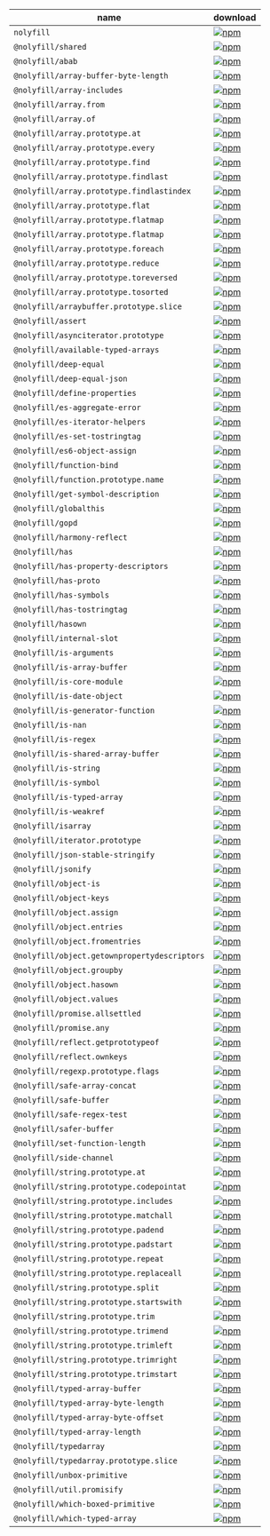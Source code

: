 | name | download |
| ---- | -------- |
| `nolyfill` | [![npm](https://img.shields.io/npm/dt/nolyfill.svg?style=flat-square&logo=npm&logoColor=white&label=total%20downloads&color=333)](https://www.npmjs.com/package/nolyfill) |
| `@nolyfill/shared` | [![npm](https://img.shields.io/npm/dt/@nolyfill/shared.svg?style=flat-square&logo=npm&logoColor=white&label=total%20downloads&color=333)](https://www.npmjs.com/package/@nolyfill/shared) |
| `@nolyfill/abab` | [![npm](https://img.shields.io/npm/dt/@nolyfill/abab.svg?style=flat-square&logo=npm&logoColor=white&label=total%20downloads&color=333)](https://www.npmjs.com/package/@nolyfill/abab) |
| `@nolyfill/array-buffer-byte-length` | [![npm](https://img.shields.io/npm/dt/@nolyfill/array-buffer-byte-length.svg?style=flat-square&logo=npm&logoColor=white&label=total%20downloads&color=333)](https://www.npmjs.com/package/@nolyfill/array-buffer-byte-length) |
| `@nolyfill/array-includes` | [![npm](https://img.shields.io/npm/dt/@nolyfill/array-includes.svg?style=flat-square&logo=npm&logoColor=white&label=total%20downloads&color=333)](https://www.npmjs.com/package/@nolyfill/array-includes) |
| `@nolyfill/array.from` | [![npm](https://img.shields.io/npm/dt/@nolyfill/array.from.svg?style=flat-square&logo=npm&logoColor=white&label=total%20downloads&color=333)](https://www.npmjs.com/package/@nolyfill/array.from) |
| `@nolyfill/array.of` | [![npm](https://img.shields.io/npm/dt/@nolyfill/array.of.svg?style=flat-square&logo=npm&logoColor=white&label=total%20downloads&color=333)](https://www.npmjs.com/package/@nolyfill/array.of) |
| `@nolyfill/array.prototype.at` | [![npm](https://img.shields.io/npm/dt/@nolyfill/array.prototype.at.svg?style=flat-square&logo=npm&logoColor=white&label=total%20downloads&color=333)](https://www.npmjs.com/package/@nolyfill/array.prototype.at) |
| `@nolyfill/array.prototype.every` | [![npm](https://img.shields.io/npm/dt/@nolyfill/array.prototype.every.svg?style=flat-square&logo=npm&logoColor=white&label=total%20downloads&color=333)](https://www.npmjs.com/package/@nolyfill/array.prototype.every) |
| `@nolyfill/array.prototype.find` | [![npm](https://img.shields.io/npm/dt/@nolyfill/array.prototype.find.svg?style=flat-square&logo=npm&logoColor=white&label=total%20downloads&color=333)](https://www.npmjs.com/package/@nolyfill/array.prototype.find) |
| `@nolyfill/array.prototype.findlast` | [![npm](https://img.shields.io/npm/dt/@nolyfill/array.prototype.findlast.svg?style=flat-square&logo=npm&logoColor=white&label=total%20downloads&color=333)](https://www.npmjs.com/package/@nolyfill/array.prototype.findlast) |
| `@nolyfill/array.prototype.findlastindex` | [![npm](https://img.shields.io/npm/dt/@nolyfill/array.prototype.findlastindex.svg?style=flat-square&logo=npm&logoColor=white&label=total%20downloads&color=333)](https://www.npmjs.com/package/@nolyfill/array.prototype.findlastindex) |
| `@nolyfill/array.prototype.flat` | [![npm](https://img.shields.io/npm/dt/@nolyfill/array.prototype.flat.svg?style=flat-square&logo=npm&logoColor=white&label=total%20downloads&color=333)](https://www.npmjs.com/package/@nolyfill/array.prototype.flat) |
| `@nolyfill/array.prototype.flatmap` | [![npm](https://img.shields.io/npm/dt/@nolyfill/array.prototype.flatmap.svg?style=flat-square&logo=npm&logoColor=white&label=total%20downloads&color=333)](https://www.npmjs.com/package/@nolyfill/array.prototype.flatmap) |
| `@nolyfill/array.prototype.flatmap` | [![npm](https://img.shields.io/npm/dt/@nolyfill/array.prototype.flatmap.svg?style=flat-square&logo=npm&logoColor=white&label=total%20downloads&color=333)](https://www.npmjs.com/package/@nolyfill/array.prototype.flatmap) |
| `@nolyfill/array.prototype.foreach` | [![npm](https://img.shields.io/npm/dt/@nolyfill/array.prototype.foreach.svg?style=flat-square&logo=npm&logoColor=white&label=total%20downloads&color=333)](https://www.npmjs.com/package/@nolyfill/array.prototype.foreach) |
| `@nolyfill/array.prototype.reduce` | [![npm](https://img.shields.io/npm/dt/@nolyfill/array.prototype.reduce.svg?style=flat-square&logo=npm&logoColor=white&label=total%20downloads&color=333)](https://www.npmjs.com/package/@nolyfill/array.prototype.reduce) |
| `@nolyfill/array.prototype.toreversed` | [![npm](https://img.shields.io/npm/dt/@nolyfill/array.prototype.toreversed.svg?style=flat-square&logo=npm&logoColor=white&label=total%20downloads&color=333)](https://www.npmjs.com/package/@nolyfill/array.prototype.toreversed) |
| `@nolyfill/array.prototype.tosorted` | [![npm](https://img.shields.io/npm/dt/@nolyfill/array.prototype.tosorted.svg?style=flat-square&logo=npm&logoColor=white&label=total%20downloads&color=333)](https://www.npmjs.com/package/@nolyfill/array.prototype.tosorted) |
| `@nolyfill/arraybuffer.prototype.slice` | [![npm](https://img.shields.io/npm/dt/@nolyfill/arraybuffer.prototype.slice.svg?style=flat-square&logo=npm&logoColor=white&label=total%20downloads&color=333)](https://www.npmjs.com/package/@nolyfill/arraybuffer.prototype.slice) |
| `@nolyfill/assert` | [![npm](https://img.shields.io/npm/dt/@nolyfill/assert.svg?style=flat-square&logo=npm&logoColor=white&label=total%20downloads&color=333)](https://www.npmjs.com/package/@nolyfill/assert) |
| `@nolyfill/asynciterator.prototype` | [![npm](https://img.shields.io/npm/dt/@nolyfill/asynciterator.prototype.svg?style=flat-square&logo=npm&logoColor=white&label=total%20downloads&color=333)](https://www.npmjs.com/package/@nolyfill/asynciterator.prototype) |
| `@nolyfill/available-typed-arrays` | [![npm](https://img.shields.io/npm/dt/@nolyfill/available-typed-arrays.svg?style=flat-square&logo=npm&logoColor=white&label=total%20downloads&color=333)](https://www.npmjs.com/package/@nolyfill/available-typed-arrays) |
| `@nolyfill/deep-equal` | [![npm](https://img.shields.io/npm/dt/@nolyfill/deep-equal.svg?style=flat-square&logo=npm&logoColor=white&label=total%20downloads&color=333)](https://www.npmjs.com/package/@nolyfill/deep-equal) |
| `@nolyfill/deep-equal-json` | [![npm](https://img.shields.io/npm/dt/@nolyfill/deep-equal-json.svg?style=flat-square&logo=npm&logoColor=white&label=total%20downloads&color=333)](https://www.npmjs.com/package/@nolyfill/deep-equal-json) |
| `@nolyfill/define-properties` | [![npm](https://img.shields.io/npm/dt/@nolyfill/define-properties.svg?style=flat-square&logo=npm&logoColor=white&label=total%20downloads&color=333)](https://www.npmjs.com/package/@nolyfill/define-properties) |
| `@nolyfill/es-aggregate-error` | [![npm](https://img.shields.io/npm/dt/@nolyfill/es-aggregate-error.svg?style=flat-square&logo=npm&logoColor=white&label=total%20downloads&color=333)](https://www.npmjs.com/package/@nolyfill/es-aggregate-error) |
| `@nolyfill/es-iterator-helpers` | [![npm](https://img.shields.io/npm/dt/@nolyfill/es-iterator-helpers.svg?style=flat-square&logo=npm&logoColor=white&label=total%20downloads&color=333)](https://www.npmjs.com/package/@nolyfill/es-iterator-helpers) |
| `@nolyfill/es-set-tostringtag` | [![npm](https://img.shields.io/npm/dt/@nolyfill/es-set-tostringtag.svg?style=flat-square&logo=npm&logoColor=white&label=total%20downloads&color=333)](https://www.npmjs.com/package/@nolyfill/es-set-tostringtag) |
| `@nolyfill/es6-object-assign` | [![npm](https://img.shields.io/npm/dt/@nolyfill/es6-object-assign.svg?style=flat-square&logo=npm&logoColor=white&label=total%20downloads&color=333)](https://www.npmjs.com/package/@nolyfill/es6-object-assign) |
| `@nolyfill/function-bind` | [![npm](https://img.shields.io/npm/dt/@nolyfill/function-bind.svg?style=flat-square&logo=npm&logoColor=white&label=total%20downloads&color=333)](https://www.npmjs.com/package/@nolyfill/function-bind) |
| `@nolyfill/function.prototype.name` | [![npm](https://img.shields.io/npm/dt/@nolyfill/function.prototype.name.svg?style=flat-square&logo=npm&logoColor=white&label=total%20downloads&color=333)](https://www.npmjs.com/package/@nolyfill/function.prototype.name) |
| `@nolyfill/get-symbol-description` | [![npm](https://img.shields.io/npm/dt/@nolyfill/get-symbol-description.svg?style=flat-square&logo=npm&logoColor=white&label=total%20downloads&color=333)](https://www.npmjs.com/package/@nolyfill/get-symbol-description) |
| `@nolyfill/globalthis` | [![npm](https://img.shields.io/npm/dt/@nolyfill/globalthis.svg?style=flat-square&logo=npm&logoColor=white&label=total%20downloads&color=333)](https://www.npmjs.com/package/@nolyfill/globalthis) |
| `@nolyfill/gopd` | [![npm](https://img.shields.io/npm/dt/@nolyfill/gopd.svg?style=flat-square&logo=npm&logoColor=white&label=total%20downloads&color=333)](https://www.npmjs.com/package/@nolyfill/gopd) |
| `@nolyfill/harmony-reflect` | [![npm](https://img.shields.io/npm/dt/@nolyfill/harmony-reflect.svg?style=flat-square&logo=npm&logoColor=white&label=total%20downloads&color=333)](https://www.npmjs.com/package/@nolyfill/harmony-reflect) |
| `@nolyfill/has` | [![npm](https://img.shields.io/npm/dt/@nolyfill/has.svg?style=flat-square&logo=npm&logoColor=white&label=total%20downloads&color=333)](https://www.npmjs.com/package/@nolyfill/has) |
| `@nolyfill/has-property-descriptors` | [![npm](https://img.shields.io/npm/dt/@nolyfill/has-property-descriptors.svg?style=flat-square&logo=npm&logoColor=white&label=total%20downloads&color=333)](https://www.npmjs.com/package/@nolyfill/has-property-descriptors) |
| `@nolyfill/has-proto` | [![npm](https://img.shields.io/npm/dt/@nolyfill/has-proto.svg?style=flat-square&logo=npm&logoColor=white&label=total%20downloads&color=333)](https://www.npmjs.com/package/@nolyfill/has-proto) |
| `@nolyfill/has-symbols` | [![npm](https://img.shields.io/npm/dt/@nolyfill/has-symbols.svg?style=flat-square&logo=npm&logoColor=white&label=total%20downloads&color=333)](https://www.npmjs.com/package/@nolyfill/has-symbols) |
| `@nolyfill/has-tostringtag` | [![npm](https://img.shields.io/npm/dt/@nolyfill/has-tostringtag.svg?style=flat-square&logo=npm&logoColor=white&label=total%20downloads&color=333)](https://www.npmjs.com/package/@nolyfill/has-tostringtag) |
| `@nolyfill/hasown` | [![npm](https://img.shields.io/npm/dt/@nolyfill/hasown.svg?style=flat-square&logo=npm&logoColor=white&label=total%20downloads&color=333)](https://www.npmjs.com/package/@nolyfill/hasown) |
| `@nolyfill/internal-slot` | [![npm](https://img.shields.io/npm/dt/@nolyfill/internal-slot.svg?style=flat-square&logo=npm&logoColor=white&label=total%20downloads&color=333)](https://www.npmjs.com/package/@nolyfill/internal-slot) |
| `@nolyfill/is-arguments` | [![npm](https://img.shields.io/npm/dt/@nolyfill/is-arguments.svg?style=flat-square&logo=npm&logoColor=white&label=total%20downloads&color=333)](https://www.npmjs.com/package/@nolyfill/is-arguments) |
| `@nolyfill/is-array-buffer` | [![npm](https://img.shields.io/npm/dt/@nolyfill/is-array-buffer.svg?style=flat-square&logo=npm&logoColor=white&label=total%20downloads&color=333)](https://www.npmjs.com/package/@nolyfill/is-array-buffer) |
| `@nolyfill/is-core-module` | [![npm](https://img.shields.io/npm/dt/@nolyfill/is-core-module.svg?style=flat-square&logo=npm&logoColor=white&label=total%20downloads&color=333)](https://www.npmjs.com/package/@nolyfill/is-core-module) |
| `@nolyfill/is-date-object` | [![npm](https://img.shields.io/npm/dt/@nolyfill/is-date-object.svg?style=flat-square&logo=npm&logoColor=white&label=total%20downloads&color=333)](https://www.npmjs.com/package/@nolyfill/is-date-object) |
| `@nolyfill/is-generator-function` | [![npm](https://img.shields.io/npm/dt/@nolyfill/is-generator-function.svg?style=flat-square&logo=npm&logoColor=white&label=total%20downloads&color=333)](https://www.npmjs.com/package/@nolyfill/is-generator-function) |
| `@nolyfill/is-nan` | [![npm](https://img.shields.io/npm/dt/@nolyfill/is-nan.svg?style=flat-square&logo=npm&logoColor=white&label=total%20downloads&color=333)](https://www.npmjs.com/package/@nolyfill/is-nan) |
| `@nolyfill/is-regex` | [![npm](https://img.shields.io/npm/dt/@nolyfill/is-regex.svg?style=flat-square&logo=npm&logoColor=white&label=total%20downloads&color=333)](https://www.npmjs.com/package/@nolyfill/is-regex) |
| `@nolyfill/is-shared-array-buffer` | [![npm](https://img.shields.io/npm/dt/@nolyfill/is-shared-array-buffer.svg?style=flat-square&logo=npm&logoColor=white&label=total%20downloads&color=333)](https://www.npmjs.com/package/@nolyfill/is-shared-array-buffer) |
| `@nolyfill/is-string` | [![npm](https://img.shields.io/npm/dt/@nolyfill/is-string.svg?style=flat-square&logo=npm&logoColor=white&label=total%20downloads&color=333)](https://www.npmjs.com/package/@nolyfill/is-string) |
| `@nolyfill/is-symbol` | [![npm](https://img.shields.io/npm/dt/@nolyfill/is-symbol.svg?style=flat-square&logo=npm&logoColor=white&label=total%20downloads&color=333)](https://www.npmjs.com/package/@nolyfill/is-symbol) |
| `@nolyfill/is-typed-array` | [![npm](https://img.shields.io/npm/dt/@nolyfill/is-typed-array.svg?style=flat-square&logo=npm&logoColor=white&label=total%20downloads&color=333)](https://www.npmjs.com/package/@nolyfill/is-typed-array) |
| `@nolyfill/is-weakref` | [![npm](https://img.shields.io/npm/dt/@nolyfill/is-weakref.svg?style=flat-square&logo=npm&logoColor=white&label=total%20downloads&color=333)](https://www.npmjs.com/package/@nolyfill/is-weakref) |
| `@nolyfill/isarray` | [![npm](https://img.shields.io/npm/dt/@nolyfill/isarray.svg?style=flat-square&logo=npm&logoColor=white&label=total%20downloads&color=333)](https://www.npmjs.com/package/@nolyfill/isarray) |
| `@nolyfill/iterator.prototype` | [![npm](https://img.shields.io/npm/dt/@nolyfill/iterator.prototype.svg?style=flat-square&logo=npm&logoColor=white&label=total%20downloads&color=333)](https://www.npmjs.com/package/@nolyfill/iterator.prototype) |
| `@nolyfill/json-stable-stringify` | [![npm](https://img.shields.io/npm/dt/@nolyfill/json-stable-stringify.svg?style=flat-square&logo=npm&logoColor=white&label=total%20downloads&color=333)](https://www.npmjs.com/package/@nolyfill/json-stable-stringify) |
| `@nolyfill/jsonify` | [![npm](https://img.shields.io/npm/dt/@nolyfill/jsonify.svg?style=flat-square&logo=npm&logoColor=white&label=total%20downloads&color=333)](https://www.npmjs.com/package/@nolyfill/jsonify) |
| `@nolyfill/object-is` | [![npm](https://img.shields.io/npm/dt/@nolyfill/object-is.svg?style=flat-square&logo=npm&logoColor=white&label=total%20downloads&color=333)](https://www.npmjs.com/package/@nolyfill/object-is) |
| `@nolyfill/object-keys` | [![npm](https://img.shields.io/npm/dt/@nolyfill/object-keys.svg?style=flat-square&logo=npm&logoColor=white&label=total%20downloads&color=333)](https://www.npmjs.com/package/@nolyfill/object-keys) |
| `@nolyfill/object.assign` | [![npm](https://img.shields.io/npm/dt/@nolyfill/object.assign.svg?style=flat-square&logo=npm&logoColor=white&label=total%20downloads&color=333)](https://www.npmjs.com/package/@nolyfill/object.assign) |
| `@nolyfill/object.entries` | [![npm](https://img.shields.io/npm/dt/@nolyfill/object.entries.svg?style=flat-square&logo=npm&logoColor=white&label=total%20downloads&color=333)](https://www.npmjs.com/package/@nolyfill/object.entries) |
| `@nolyfill/object.fromentries` | [![npm](https://img.shields.io/npm/dt/@nolyfill/object.fromentries.svg?style=flat-square&logo=npm&logoColor=white&label=total%20downloads&color=333)](https://www.npmjs.com/package/@nolyfill/object.fromentries) |
| `@nolyfill/object.getownpropertydescriptors` | [![npm](https://img.shields.io/npm/dt/@nolyfill/object.getownpropertydescriptors.svg?style=flat-square&logo=npm&logoColor=white&label=total%20downloads&color=333)](https://www.npmjs.com/package/@nolyfill/object.getownpropertydescriptors) |
| `@nolyfill/object.groupby` | [![npm](https://img.shields.io/npm/dt/@nolyfill/object.groupby.svg?style=flat-square&logo=npm&logoColor=white&label=total%20downloads&color=333)](https://www.npmjs.com/package/@nolyfill/object.groupby) |
| `@nolyfill/object.hasown` | [![npm](https://img.shields.io/npm/dt/@nolyfill/object.hasown.svg?style=flat-square&logo=npm&logoColor=white&label=total%20downloads&color=333)](https://www.npmjs.com/package/@nolyfill/object.hasown) |
| `@nolyfill/object.values` | [![npm](https://img.shields.io/npm/dt/@nolyfill/object.values.svg?style=flat-square&logo=npm&logoColor=white&label=total%20downloads&color=333)](https://www.npmjs.com/package/@nolyfill/object.values) |
| `@nolyfill/promise.allsettled` | [![npm](https://img.shields.io/npm/dt/@nolyfill/promise.allsettled.svg?style=flat-square&logo=npm&logoColor=white&label=total%20downloads&color=333)](https://www.npmjs.com/package/@nolyfill/promise.allsettled) |
| `@nolyfill/promise.any` | [![npm](https://img.shields.io/npm/dt/@nolyfill/promise.any.svg?style=flat-square&logo=npm&logoColor=white&label=total%20downloads&color=333)](https://www.npmjs.com/package/@nolyfill/promise.any) |
| `@nolyfill/reflect.getprototypeof` | [![npm](https://img.shields.io/npm/dt/@nolyfill/reflect.getprototypeof.svg?style=flat-square&logo=npm&logoColor=white&label=total%20downloads&color=333)](https://www.npmjs.com/package/@nolyfill/reflect.getprototypeof) |
| `@nolyfill/reflect.ownkeys` | [![npm](https://img.shields.io/npm/dt/@nolyfill/reflect.ownkeys.svg?style=flat-square&logo=npm&logoColor=white&label=total%20downloads&color=333)](https://www.npmjs.com/package/@nolyfill/reflect.ownkeys) |
| `@nolyfill/regexp.prototype.flags` | [![npm](https://img.shields.io/npm/dt/@nolyfill/regexp.prototype.flags.svg?style=flat-square&logo=npm&logoColor=white&label=total%20downloads&color=333)](https://www.npmjs.com/package/@nolyfill/regexp.prototype.flags) |
| `@nolyfill/safe-array-concat` | [![npm](https://img.shields.io/npm/dt/@nolyfill/safe-array-concat.svg?style=flat-square&logo=npm&logoColor=white&label=total%20downloads&color=333)](https://www.npmjs.com/package/@nolyfill/safe-array-concat) |
| `@nolyfill/safe-buffer` | [![npm](https://img.shields.io/npm/dt/@nolyfill/safe-buffer.svg?style=flat-square&logo=npm&logoColor=white&label=total%20downloads&color=333)](https://www.npmjs.com/package/@nolyfill/safe-buffer) |
| `@nolyfill/safe-regex-test` | [![npm](https://img.shields.io/npm/dt/@nolyfill/safe-regex-test.svg?style=flat-square&logo=npm&logoColor=white&label=total%20downloads&color=333)](https://www.npmjs.com/package/@nolyfill/safe-regex-test) |
| `@nolyfill/safer-buffer` | [![npm](https://img.shields.io/npm/dt/@nolyfill/safer-buffer.svg?style=flat-square&logo=npm&logoColor=white&label=total%20downloads&color=333)](https://www.npmjs.com/package/@nolyfill/safer-buffer) |
| `@nolyfill/set-function-length` | [![npm](https://img.shields.io/npm/dt/@nolyfill/set-function-length.svg?style=flat-square&logo=npm&logoColor=white&label=total%20downloads&color=333)](https://www.npmjs.com/package/@nolyfill/set-function-length) |
| `@nolyfill/side-channel` | [![npm](https://img.shields.io/npm/dt/@nolyfill/side-channel.svg?style=flat-square&logo=npm&logoColor=white&label=total%20downloads&color=333)](https://www.npmjs.com/package/@nolyfill/side-channel) |
| `@nolyfill/string.prototype.at` | [![npm](https://img.shields.io/npm/dt/@nolyfill/string.prototype.at.svg?style=flat-square&logo=npm&logoColor=white&label=total%20downloads&color=333)](https://www.npmjs.com/package/@nolyfill/string.prototype.at) |
| `@nolyfill/string.prototype.codepointat` | [![npm](https://img.shields.io/npm/dt/@nolyfill/string.prototype.codepointat.svg?style=flat-square&logo=npm&logoColor=white&label=total%20downloads&color=333)](https://www.npmjs.com/package/@nolyfill/string.prototype.codepointat) |
| `@nolyfill/string.prototype.includes` | [![npm](https://img.shields.io/npm/dt/@nolyfill/string.prototype.includes.svg?style=flat-square&logo=npm&logoColor=white&label=total%20downloads&color=333)](https://www.npmjs.com/package/@nolyfill/string.prototype.includes) |
| `@nolyfill/string.prototype.matchall` | [![npm](https://img.shields.io/npm/dt/@nolyfill/string.prototype.matchall.svg?style=flat-square&logo=npm&logoColor=white&label=total%20downloads&color=333)](https://www.npmjs.com/package/@nolyfill/string.prototype.matchall) |
| `@nolyfill/string.prototype.padend` | [![npm](https://img.shields.io/npm/dt/@nolyfill/string.prototype.padend.svg?style=flat-square&logo=npm&logoColor=white&label=total%20downloads&color=333)](https://www.npmjs.com/package/@nolyfill/string.prototype.padend) |
| `@nolyfill/string.prototype.padstart` | [![npm](https://img.shields.io/npm/dt/@nolyfill/string.prototype.padstart.svg?style=flat-square&logo=npm&logoColor=white&label=total%20downloads&color=333)](https://www.npmjs.com/package/@nolyfill/string.prototype.padstart) |
| `@nolyfill/string.prototype.repeat` | [![npm](https://img.shields.io/npm/dt/@nolyfill/string.prototype.repeat.svg?style=flat-square&logo=npm&logoColor=white&label=total%20downloads&color=333)](https://www.npmjs.com/package/@nolyfill/string.prototype.repeat) |
| `@nolyfill/string.prototype.replaceall` | [![npm](https://img.shields.io/npm/dt/@nolyfill/string.prototype.replaceall.svg?style=flat-square&logo=npm&logoColor=white&label=total%20downloads&color=333)](https://www.npmjs.com/package/@nolyfill/string.prototype.replaceall) |
| `@nolyfill/string.prototype.split` | [![npm](https://img.shields.io/npm/dt/@nolyfill/string.prototype.split.svg?style=flat-square&logo=npm&logoColor=white&label=total%20downloads&color=333)](https://www.npmjs.com/package/@nolyfill/string.prototype.split) |
| `@nolyfill/string.prototype.startswith` | [![npm](https://img.shields.io/npm/dt/@nolyfill/string.prototype.startswith.svg?style=flat-square&logo=npm&logoColor=white&label=total%20downloads&color=333)](https://www.npmjs.com/package/@nolyfill/string.prototype.startswith) |
| `@nolyfill/string.prototype.trim` | [![npm](https://img.shields.io/npm/dt/@nolyfill/string.prototype.trim.svg?style=flat-square&logo=npm&logoColor=white&label=total%20downloads&color=333)](https://www.npmjs.com/package/@nolyfill/string.prototype.trim) |
| `@nolyfill/string.prototype.trimend` | [![npm](https://img.shields.io/npm/dt/@nolyfill/string.prototype.trimend.svg?style=flat-square&logo=npm&logoColor=white&label=total%20downloads&color=333)](https://www.npmjs.com/package/@nolyfill/string.prototype.trimend) |
| `@nolyfill/string.prototype.trimleft` | [![npm](https://img.shields.io/npm/dt/@nolyfill/string.prototype.trimleft.svg?style=flat-square&logo=npm&logoColor=white&label=total%20downloads&color=333)](https://www.npmjs.com/package/@nolyfill/string.prototype.trimleft) |
| `@nolyfill/string.prototype.trimright` | [![npm](https://img.shields.io/npm/dt/@nolyfill/string.prototype.trimright.svg?style=flat-square&logo=npm&logoColor=white&label=total%20downloads&color=333)](https://www.npmjs.com/package/@nolyfill/string.prototype.trimright) |
| `@nolyfill/string.prototype.trimstart` | [![npm](https://img.shields.io/npm/dt/@nolyfill/string.prototype.trimstart.svg?style=flat-square&logo=npm&logoColor=white&label=total%20downloads&color=333)](https://www.npmjs.com/package/@nolyfill/string.prototype.trimstart) |
| `@nolyfill/typed-array-buffer` | [![npm](https://img.shields.io/npm/dt/@nolyfill/typed-array-buffer.svg?style=flat-square&logo=npm&logoColor=white&label=total%20downloads&color=333)](https://www.npmjs.com/package/@nolyfill/typed-array-buffer) |
| `@nolyfill/typed-array-byte-length` | [![npm](https://img.shields.io/npm/dt/@nolyfill/typed-array-byte-length.svg?style=flat-square&logo=npm&logoColor=white&label=total%20downloads&color=333)](https://www.npmjs.com/package/@nolyfill/typed-array-byte-length) |
| `@nolyfill/typed-array-byte-offset` | [![npm](https://img.shields.io/npm/dt/@nolyfill/typed-array-byte-offset.svg?style=flat-square&logo=npm&logoColor=white&label=total%20downloads&color=333)](https://www.npmjs.com/package/@nolyfill/typed-array-byte-offset) |
| `@nolyfill/typed-array-length` | [![npm](https://img.shields.io/npm/dt/@nolyfill/typed-array-length.svg?style=flat-square&logo=npm&logoColor=white&label=total%20downloads&color=333)](https://www.npmjs.com/package/@nolyfill/typed-array-length) |
| `@nolyfill/typedarray` | [![npm](https://img.shields.io/npm/dt/@nolyfill/typedarray.svg?style=flat-square&logo=npm&logoColor=white&label=total%20downloads&color=333)](https://www.npmjs.com/package/@nolyfill/typedarray) |
| `@nolyfill/typedarray.prototype.slice` | [![npm](https://img.shields.io/npm/dt/@nolyfill/typedarray.prototype.slice.svg?style=flat-square&logo=npm&logoColor=white&label=total%20downloads&color=333)](https://www.npmjs.com/package/@nolyfill/typedarray.prototype.slice) |
| `@nolyfill/unbox-primitive` | [![npm](https://img.shields.io/npm/dt/@nolyfill/unbox-primitive.svg?style=flat-square&logo=npm&logoColor=white&label=total%20downloads&color=333)](https://www.npmjs.com/package/@nolyfill/unbox-primitive) |
| `@nolyfill/util.promisify` | [![npm](https://img.shields.io/npm/dt/@nolyfill/util.promisify.svg?style=flat-square&logo=npm&logoColor=white&label=total%20downloads&color=333)](https://www.npmjs.com/package/@nolyfill/util.promisify) |
| `@nolyfill/which-boxed-primitive` | [![npm](https://img.shields.io/npm/dt/@nolyfill/which-boxed-primitive.svg?style=flat-square&logo=npm&logoColor=white&label=total%20downloads&color=333)](https://www.npmjs.com/package/@nolyfill/which-boxed-primitive) |
| `@nolyfill/which-typed-array` | [![npm](https://img.shields.io/npm/dt/@nolyfill/which-typed-array.svg?style=flat-square&logo=npm&logoColor=white&label=total%20downloads&color=333)](https://www.npmjs.com/package/@nolyfill/which-typed-array) |